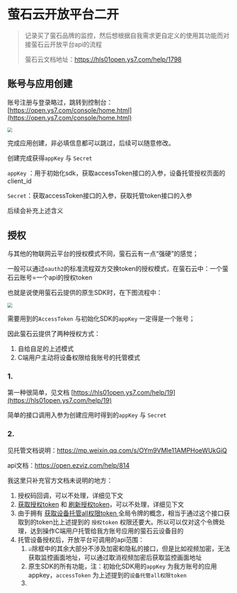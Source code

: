 # 萤石云开放平台二开

>  记录买了萤石品牌的监控，然后想根据自我需求更自定义的使用其功能而对接萤石云开放平台api的流程
>
> 萤石云文档地址：https://hls01open.ys7.com/help/1798
>
> 

## 账号与应用创建

账号注册与登录略过，跳转到控制台：[https://open.ys7.com/console/home.html](https://open.ys7.com/console/home.html)

<img src="https://leyunone-img.oss-cn-hangzhou.aliyuncs.com/image/2024-09-03/2.png" style="zoom:67%;" />

完成应用创建，非必填信息都可以跳过，后续可以随意修改。

创建完成获得`appKey` 与 `Secret`

`appKey` ：用于初始化sdk，获取accessToken接口的入参，设备托管授权页面的client_id

`Secret`：获取accessToken接口的入参，获取托管token接口的入参

后续会补充上述含义

## 授权

与其他的物联网云平台的授权模式不同，萤石云有一点“强硬”的感觉；

一般可以通过`oauth2`的标准流程双方交换token的授权模式，在萤石云中：一个萤石云账号=一个api的授权token

也就是说使用萤石云提供的原生SDK时，在下图流程中：

<img src="https://leyunone-img.oss-cn-hangzhou.aliyuncs.com/image/2024-09-03/1.png" style="zoom: 67%;" />

需要用到的`AccessToken` 与初始化SDK的`appKey` 一定得是一个账号；

因此萤石云提供了两种授权方式：

1. 自给自足的上述模式
2. C端用户主动将设备权限给我账号的托管模式

### 1.

第一种很简单，见文档 [https://hls01open.ys7.com/help/19](https://hls01open.ys7.com/help/19)

简单的接口调用入参为创建应用时得到的`appKey` 与 `Secret`

### 2.

见托管文档说明：https://mp.weixin.qq.com/s/OYm9VMle11AMPHoeWUkGiQ

api文档：https://open.ezviz.com/help/814

我这里只补充官方文档未说明的地方：

1. 授权码回调，可以不处理，详细见下文
2.  [获取授权token](https://open.ezviz.com/help/820) 和 [刷新授权token](https://open.ezviz.com/help/820)，可以不处理，详细见下文
3.  由于拥有 [获取设备托管all权限token ](https://open.ezviz.com/help/822)  全局令牌的概念，相当于通过这个接口获取到的token比上述提到的 `授权token` 权限还要大。所以可以仅对这个令牌处理，达到操作C端用户托管给我方账号应用的萤石云设备目的
4. 托管设备授权后，开放平台可调用的api范围：
   1. <img src="https://leyunone-img.oss-cn-hangzhou.aliyuncs.com/image/2024-09-03/3.png" style="zoom:50%;" />除框中的其余大部分不涉及加密和隐私的接口，但是比如视频加密，无法获取监控画面地址，可以通过取消视频加密后获取监控画面地址
   2. 原生SDK的所有功能，注：初始化SDK用的`appKey` 为我方账号的应用appkey，`accessToken` 为上述提到的`设备托管all权限token`
   3. 

